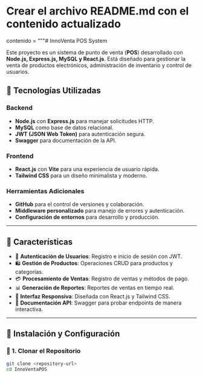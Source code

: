# Crear el archivo README.md con el contenido actualizado

contenido = """# InnoVenta POS System

Este proyecto es un sistema de punto de venta (**POS**) desarrollado con **Node.js, Express.js, MySQL y React.js**. Está diseñado para gestionar la venta de productos electrónicos, administración de inventario y control de usuarios.

## 🚀 Tecnologías Utilizadas

### Backend
- **Node.js** con **Express.js** para manejar solicitudes HTTP.
- **MySQL** como base de datos relacional.
- **JWT (JSON Web Token)** para autenticación segura.
- **Swagger** para documentación de la API.

### Frontend
- **React.js** con **Vite** para una experiencia de usuario rápida.
- **Tailwind CSS** para un diseño minimalista y moderno.

### Herramientas Adicionales
- **GitHub** para el control de versiones y colaboración.
- **Middleware personalizado** para manejo de errores y autenticación.
- **Configuración de entornos** para desarrollo y producción.

---

## 🎯 Características
- 🔐 **Autenticación de Usuarios**: Registro e inicio de sesión con JWT.
- 🛍️ **Gestión de Productos**: Operaciones CRUD para productos y categorías.
- 💳 **Procesamiento de Ventas**: Registro de ventas y métodos de pago.
- 📊 **Generación de Reportes**: Reportes de ventas en tiempo real.
- 🎨 **Interfaz Responsiva**: Diseñada con React.js y Tailwind CSS.
- 📡 **Documentación API**: Swagger para probar endpoints de manera interactiva.

---

## 📌 Instalación y Configuración

### 📂 1. Clonar el Repositorio
```sh
git clone <repository-url>
cd InnoVentaPOS
